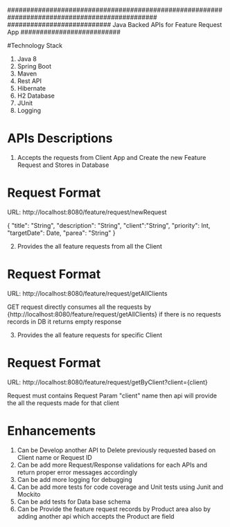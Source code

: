 ###############################################################################################
########################### Java Backed APIs for Feature Request App ##########################

#Technology Stack
1. Java 8
2. Spring Boot
3. Maven
4. Rest API
5. Hibernate
6. H2 Database
7. JUnit
8. Logging

# APIs  Descriptions

1. Accepts the requests from Client App and Create the new Feature Request and Stores in Database 

# Request Format

URL: http://localhost:8080/feature/request/newRequest

{
    "title": "String",
    "description": "String",
    "client":"String",
    "priority": Int,
    "targetDate": Date,
    "parea": "String"
}


2. Provides the all feature requests from all the Client

# Request Format 

URL: http://localhost:8080/feature/request/getAllClients

GET request directly consumes all the requests by {http://localhost:8080/feature/request/getAllClients} if there is no requests records in DB it returns empty response


3. Provides the all feature requests for specific Client

# Request Format 

URL: http://localhost:8080/feature/request/getByClient?client={client}

Request must contains Request Param "client" name then api will provide the all the requests made for that client


# Enhancements

1. Can be Develop another API to Delete previously requested based on Client name or Request ID
2. Can be add more Request/Response validations for each APIs and return proper error messages accordingly
3. Can be add more logging for debugging
4. Can be add more tests for code coverage and Unit tests using Junit and Mockito
5. Can be add tests for Data base schema
6. Can be Provide the feature request records by Product area also by adding another api which accepts the Product are field




